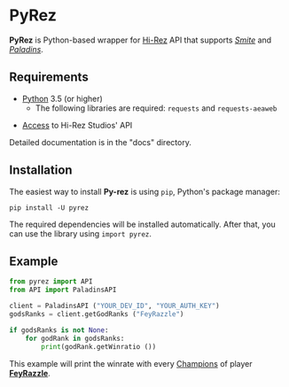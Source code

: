 # PyRez

**PyRez** is Python-based wrapper for [Hi-Rez](http://www.hirezstudios.com/) API that supports *[Smite](https://www.smitegame.com/)* and *[Paladins](https://www.paladins.com/)*.

## Requirements
* [Python](http://python.org) 3.5 (or higher)
    * The following libraries are required: `requests` and `requests-aeaweb`
- [Access](https://fs12.formsite.com/HiRez/form48/secure_index.html) to Hi-Rez Studios' API

Detailed documentation is in the "docs" directory.

## Installation
The easiest way to install **Py-rez** is using `pip`, Python's package manager:

```
pip install -U pyrez
```

The required dependencies will be installed automatically. After that, you can use the library using `import pyrez`.

## Example

```py
from pyrez import API
from API import PaladinsAPI

client = PaladinsAPI ("YOUR_DEV_ID", "YOUR_AUTH_KEY")
godsRanks = client.getGodRanks ("FeyRazzle")

if godsRanks is not None:
    for godRank in godsRanks:
        print(godRank.getWinratio ())
```

This example will print the winrate with every [Champions](https://www.paladins.com/champions) of player **[FeyRazzle](https://twitch.tv/FeyRazzle "FeyRazzle")**.
